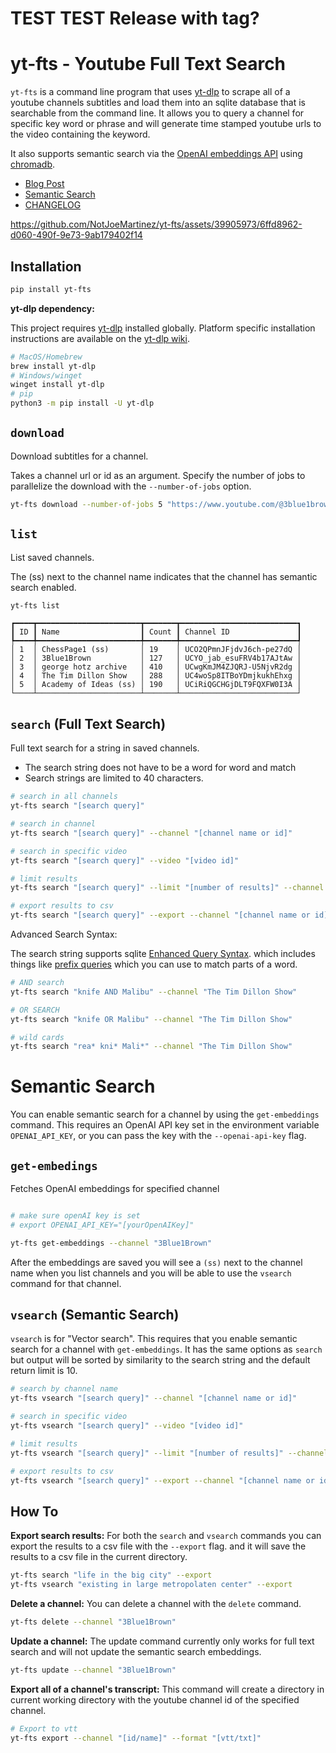 # TEST TEST Release with tag?
# yt-fts - Youtube Full Text Search 
`yt-fts` is a command line program that uses [yt-dlp](https://github.com/yt-dlp/yt-dlp) to scrape all of a youtube channels subtitles and load them into an sqlite database that is searchable from the command line. It allows you to query a channel for specific key word or phrase and will generate time stamped youtube urls to
the video containing the keyword. 

It also supports semantic search via the [OpenAI embeddings API](https://beta.openai.com/docs/api-reference/) using [chromadb](https://github.com/chroma-core/chroma).

- [Blog Post](https://notjoemartinez.com/blog/youtube_full_text_search/)
- [Semantic Search](#Semantic-Search-via-OpenAI-embeddings-API) 
- [CHANGELOG](CHANGELOG.md)

https://github.com/NotJoeMartinez/yt-fts/assets/39905973/6ffd8962-d060-490f-9e73-9ab179402f14

## Installation 

```bash
pip install yt-fts
```

**yt-dlp dependency:**

This project requires [yt-dlp](https://github.com/yt-dlp/yt-dlp) installed globally. Platform specific installation instructions are available on the [yt-dlp wiki](https://github.com/yt-dlp/yt-dlp/wiki/Installation). 

```bash
# MacOS/Homebrew
brew install yt-dlp
# Windows/winget
winget install yt-dlp
# pip
python3 -m pip install -U yt-dlp
```

## `download`
Download subtitles for a channel. 

Takes a channel url or id as an argument. Specify the number of jobs to parallelize the download with the `--number-of-jobs` option. 

```bash
yt-fts download --number-of-jobs 5 "https://www.youtube.com/@3blue1brown"
```

## `list`
List saved channels.

The (ss) next to the channel name indicates that the channel has semantic search enabled. 

```bash
yt-fts list
```

```
┏━━━━┳━━━━━━━━━━━━━━━━━━━━━━━┳━━━━━━━┳━━━━━━━━━━━━━━━━━━━━━━━━━━┓
┃ ID ┃ Name                  ┃ Count ┃ Channel ID               ┃
┡━━━━╇━━━━━━━━━━━━━━━━━━━━━━━╇━━━━━━━╇━━━━━━━━━━━━━━━━━━━━━━━━━━┩
│ 1  │ ChessPage1 (ss)       │ 19    │ UCO2QPmnJFjdvJ6ch-pe27dQ │
│ 2  │ 3Blue1Brown           │ 127   │ UCYO_jab_esuFRV4b17AJtAw │
│ 3  │ george hotz archive   │ 410   │ UCwgKmJM4ZJQRJ-U5NjvR2dg │
│ 4  │ The Tim Dillon Show   │ 288   │ UC4woSp8ITBoYDmjkukhEhxg │
│ 5  │ Academy of Ideas (ss) │ 190   │ UCiRiQGCHGjDLT9FQXFW0I3A │
└────┴───────────────────────┴───────┴──────────────────────────┘

```

## `search` (Full Text Search)
Full text search for a string in saved channels.

- The search string does not have to be a word for word and match 
- Search strings are limited to 40 characters. 

```bash
# search in all channels
yt-fts search "[search query]" 

# search in channel 
yt-fts search "[search query]" --channel "[channel name or id]" 

# search in specific video
yt-fts search "[search query]" --video "[video id]"

# limit results 
yt-fts search "[search query]" --limit "[number of results]" --channel "[channel name or id]"

# export results to csv
yt-fts search "[search query]" --export --channel "[channel name or id]" 
```

Advanced Search Syntax:

The search string supports sqlite [Enhanced Query Syntax](https://www.sqlite.org/fts3.html#full_text_index_queries).
which includes things like [prefix queries](https://www.sqlite.org/fts3.html#termprefix) which you can use to match parts of a word.  

```bash
# AND search
yt-fts search "knife AND Malibu" --channel "The Tim Dillon Show" 

# OR SEARCH 
yt-fts search "knife OR Malibu" --channel "The Tim Dillon Show" 

# wild cards
yt-fts search "rea* kni* Mali*" --channel "The Tim Dillon Show" 
```


# Semantic Search 
You can enable semantic search for a channel by using the `get-embeddings` command.
This requires an OpenAI API key set in the environment variable `OPENAI_API_KEY`, or 
you can pass the key with the `--openai-api-key` flag. 


## `get-embedings`
Fetches OpenAI embeddings for specified channel
```bash

# make sure openAI key is set
# export OPENAI_API_KEY="[yourOpenAIKey]"

yt-fts get-embeddings --channel "3Blue1Brown"
```

After the embeddings are saved you will see a `(ss)` next to the channel name when you 
list channels and you will be able to use the `vsearch` command for that channel. 

## `vsearch` (Semantic Search)
`vsearch` is for "Vector search". This requires that you enable semantic 
search for a channel with `get-embeddings`. It has the same options as 
`search` but output will be sorted by similarity to the search string and 
the default return limit is 10. 

```bash
# search by channel name
yt-fts vsearch "[search query]" --channel "[channel name or id]"

# search in specific video
yt-fts vsearch "[search query]" --video "[video id]"

# limit results 
yt-fts vsearch "[search query]" --limit "[number of results]" --channel "[channel name or id]"

# export results to csv
yt-fts vsearch "[search query]" --export --channel "[channel name or id]" 

```



## How To

**Export search results:**
For both the `search` and `vsearch` commands you can export the results to a csv file with 
the `--export` flag. and it will save the results to a csv file in the current directory. 
```bash
yt-fts search "life in the big city" --export
yt-fts vsearch "existing in large metropolaten center" --export
```

**Delete a channel:**
You can delete a channel with the `delete` command. 

```bash
yt-fts delete --channel "3Blue1Brown"
```


**Update a channel:**
The update command currently only works for full text search and will not update the 
semantic search embeddings. 

```bash
yt-fts update --channel "3Blue1Brown"
```


**Export all of a channel's transcript:**
This command will create a directory in current working directory with the youtube 
channel id of the specified channel.
```bash
# Export to vtt
yt-fts export --channel "[id/name]" --format "[vtt/txt]"
```